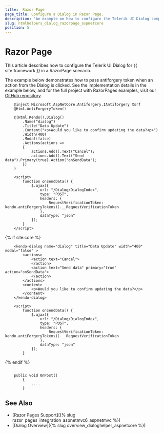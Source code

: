 ```yaml
---
title:  Razor Page
page_title: Configure a Dialog in Razor Page.
description: "An example on how to configure the Telerik UI Dialog component for {{ site.framework }} in a Razor Page."
slug: htmlhelpers_dialog_razorpage_aspnetcore
position: 5
---
```


# Razor Page

This article describes how to configure the Telerik UI Dialog for {{ site.framework }} in a RazorPage scenario.

The example below demonstrates how to pass antiforgery token when an action from the Dialog is clicked. See the implementation details in the example below, and for the full project with RazorPages examples, visit our [GitHub repository](https://github.com/telerik/ui-for-aspnet-core-examples/tree/master/Telerik.Examples.RazorPages).

```tab-HtmlHelper(csthml)  	
	@inject Microsoft.AspNetCore.Antiforgery.IAntiforgery Xsrf
	@Html.AntiForgeryToken()

	@(Html.Kendo().Dialog()
        .Name("dialog")
        .Title("Data Update")
        .Content("<p>Would you like to confirm updating the data?<p>")
        .Width(400)
        .Modal(false)
        .Actions(actions =>
        {
            actions.Add().Text("Cancel");
            actions.Add().Text("Send data").Primary(true).Action("onSendData");
        })
	)	

	<script>
		function onSendData() {
			$.ajax({
				url: "/Dialog/DialogIndex",
				type: "POST",				
				headers: {
					RequestVerificationToken: kendo.antiForgeryTokens().__RequestVerificationToken
				},
				dataType: "json"
			});
		}
	</script>
```
{% if site.core %}
```tab-TagHelper
    <kendo-dialog name="dialog" title="Data Update" width="400" modal="false" >
        <actions>            
            <action text="Cancel">
            </action>
            <action text="Send data" primary="true" action="onSendData">
            </action>
        </actions>
        <content>
            <p>Would you like to confirm updating the data?</p>
        </content>
    </kendo-dialog>
	
	<script>
		function onSendData() {
			$.ajax({
				url: "/Dialog/DialogIndex",
				type: "POST",				
				headers: {
					RequestVerificationToken: kendo.antiForgeryTokens().__RequestVerificationToken
				},
				dataType: "json"
			});
		}
```
{% endif %}
```tab-PageModel(cshtml.cs)      

    public void OnPost()
        {
			....
        }
```

## See Also

* [Razor Pages Support]({% slug razor_pages_integration_aspnetmvc6_aspnetmvc %})
* [Dialog Overview]({% slug overview_dialoghelper_aspnetcore %})

